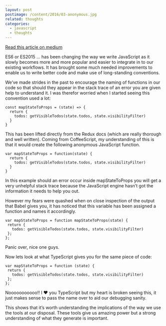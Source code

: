 ```yaml
---
layout: post
postimage: /content/2016/03-anonymous.jpg
related: thoughts
categories:
  - javascript
  - thoughts
---
```


[Read this article on medium](https://medium.com/@davetayls/is-it-anonymous-65646d61304a)

ES6 or ES2015 … has been changing the way we write JavaScript as it slowly becomes more and more popular and easier to integrate in to our existing workflows. It has brought some much needed improvements to enable us to write better code and make use of long-standing conventions.

We’ve made strides in the past to encourage the naming of functions in our code so that should they appear in the stack trace of an error you are given help to understand it. I was therefor worried when I started seeing this convention used a lot:

    const mapStateToProps = (state) => {
      return {
        todos: getVisibleTodos(state.todos, state.visibilityFilter)
      }
    }

This has been lifted directly from the Redux docs (which are really thorough and well written). Coming from CoffeeScript, my understanding of this is that it would create the following anonymous JavaScript function.

    var mapStateToProps = function(state) {
      return {
        todos: getVisibleTodos(state.todos, state.visibilityFilter)
      }
    }

In this example should an error occur inside mapStateToProps you will get a very unhelpful stack trace because the JavaScript engine hasn’t got the information it needs to help you out.

However my fears were quashed when on close inspection of the output that Babel gives you, it has noticed that this variable has been assigned a function and names it accordingly.

    var mapStateToProps = function mapStateToProps(state) {
     return {
       todos: getVisibleTodos(state.todos, state.visibilityFilter)
     };
    };

Panic over, nice one guys.

Now lets look at what TypeScript gives you for the same piece of code:

    var mapStateToProps = function (state) {
     return {
       todos: getVisibleTodos(state.todos, state.visibilityFilter)
     };
    };

Nooooooooooo!! I ❤ you TypeScript but my heart is broken seeing this, it just makes sense to pass the name over to aid our debugging sanity.

This shows that it’s worth understanding the implications of the way we use the tools at our disposal. These tools give us amazing power but a strong understanding of what they generate is important.
